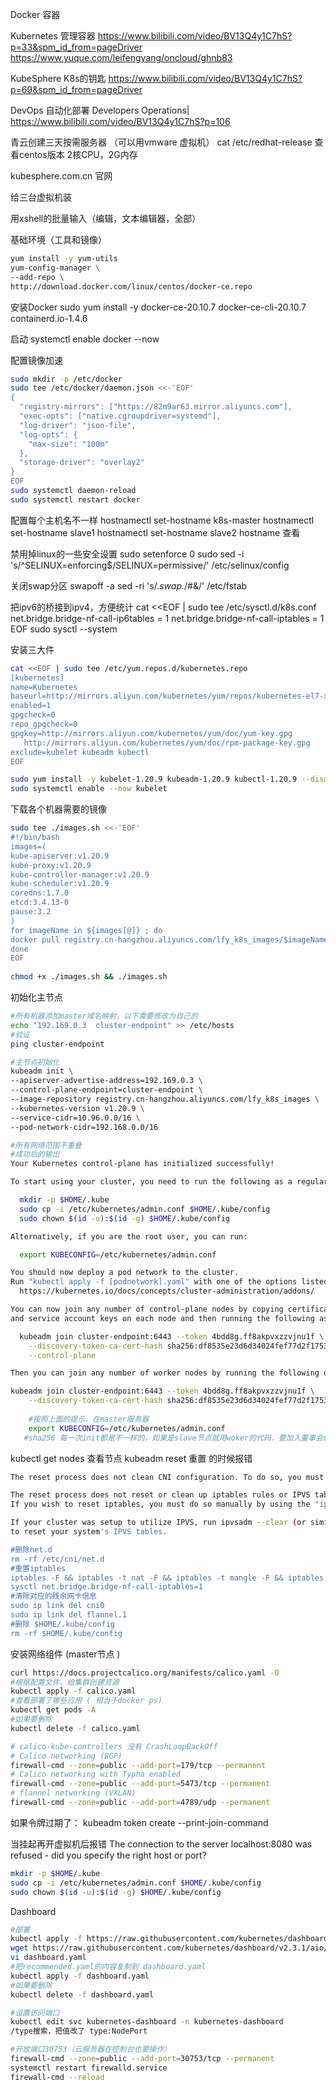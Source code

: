 

Docker	容器

Kubernetes	管理容器
https://www.bilibili.com/video/BV13Q4y1C7hS?p=33&spm_id_from=pageDriver
https://www.yuque.com/leifengyang/oncloud/ghnb83

KubeSphere	K8s的钥匙
https://www.bilibili.com/video/BV13Q4y1C7hS?p=69&spm_id_from=pageDriver

DevOps	自动化部署 Developers Operations|
https://www.bilibili.com/video/BV13Q4y1C7hS?p=106

青云创建三天按需服务器	（可以用vmware 虚拟机）
cat  /etc/redhat-release		 查看centos版本
2核CPU，2G内存



kubesphere.com.cn		官网

给三台虚拟机装

用xshell的批量输入（编辑，文本编辑器，全部）

基础环境（工具和镜像）

```sh
yum install -y yum-utils
yum-config-manager \
--add-repo \
http://download.docker.com/linux/centos/docker-ce.repo
```

安装Docker
sudo yum install -y docker-ce-20.10.7 docker-ce-cli-20.10.7 containerd.io-1.4.6

启动
systemctl enable docker --now

配置镜像加速

```sh
sudo mkdir -p /etc/docker
sudo tee /etc/docker/daemon.json <<-'EOF'
{
  "registry-mirrors": ["https://82m9ar63.mirror.aliyuncs.com"],
  "exec-opts": ["native.cgroupdriver=systemd"],
  "log-driver": "json-file",
  "log-opts": {
    "max-size": "100m"
  },
  "storage-driver": "overlay2"
}
EOF
sudo systemctl daemon-reload
sudo systemctl restart docker
```

配置每个主机名不一样
hostnamectl set-hostname k8s-master
hostnamectl set-hostname slave1
hostnamectl set-hostname slave2
hostname		查看

禁用掉linux的一些安全设置
sudo setenforce 0
sudo sed -i 's/^SELINUX=enforcing$/SELINUX=permissive/' /etc/selinux/config

关闭swap分区
swapoff -a
sed -ri 's/.*swap.*/#&/' /etc/fstab

把ipv6的桥接到ipv4，方便统计
cat <<EOF | sudo tee /etc/sysctl.d/k8s.conf
net.bridge.bridge-nf-call-ip6tables = 1
net.bridge.bridge-nf-call-iptables = 1
EOF
sudo sysctl --system

安装三大件


```sh
cat <<EOF | sudo tee /etc/yum.repos.d/kubernetes.repo
[kubernetes]
name=Kubernetes
baseurl=http://mirrors.aliyun.com/kubernetes/yum/repos/kubernetes-el7-x86_64
enabled=1
gpgcheck=0
repo_gpgcheck=0
gpgkey=http://mirrors.aliyun.com/kubernetes/yum/doc/yum-key.gpg
   http://mirrors.aliyun.com/kubernetes/yum/doc/rpm-package-key.gpg
exclude=kubelet kubeadm kubectl
EOF

sudo yum install -y kubelet-1.20.9 kubeadm-1.20.9 kubectl-1.20.9 --disableexcludes=kubernetes
sudo systemctl enable --now kubelet
```

下载各个机器需要的镜像

```sh
sudo tee ./images.sh <<-'EOF'
#!/bin/bash
images=(
kube-apiserver:v1.20.9
kube-proxy:v1.20.9
kube-controller-manager:v1.20.9
kube-scheduler:v1.20.9
coredns:1.7.0
etcd:3.4.13-0
pause:3.2
)
for imageName in ${images[@]} ; do
docker pull registry.cn-hangzhou.aliyuncs.com/lfy_k8s_images/$imageName
done
EOF
   
chmod +x ./images.sh && ./images.sh
```

初始化主节点

```sh
#所有机器添加master域名映射，以下需要修改为自己的
echo "192.169.0.3  cluster-endpoint" >> /etc/hosts
#验证
ping cluster-endpoint

#主节点初始化
kubeadm init \
--apiserver-advertise-address=192.169.0.3 \
--control-plane-endpoint=cluster-endpoint \
--image-repository registry.cn-hangzhou.aliyuncs.com/lfy_k8s_images \
--kubernetes-version v1.20.9 \
--service-cidr=10.96.0.0/16 \
--pod-network-cidr=192.168.0.0/16

#所有网络范围不重叠
#成功后的输出
Your Kubernetes control-plane has initialized successfully!

To start using your cluster, you need to run the following as a regular user:

  mkdir -p $HOME/.kube
  sudo cp -i /etc/kubernetes/admin.conf $HOME/.kube/config
  sudo chown $(id -u):$(id -g) $HOME/.kube/config

Alternatively, if you are the root user, you can run:

  export KUBECONFIG=/etc/kubernetes/admin.conf

You should now deploy a pod network to the cluster.
Run "kubectl apply -f [podnetwork].yaml" with one of the options listed at:
  https://kubernetes.io/docs/concepts/cluster-administration/addons/

You can now join any number of control-plane nodes by copying certificate authorities
and service account keys on each node and then running the following as root:

  kubeadm join cluster-endpoint:6443 --token 4bdd8g.ff8akpvxzzvjnu1f \
    --discovery-token-ca-cert-hash sha256:df8535e23d6d34024fef77d2f1753f1a644a6d1ac8487531d9bbbe38c9ba2ca0 \
    --control-plane 

Then you can join any number of worker nodes by running the following on each as root:

kubeadm join cluster-endpoint:6443 --token 4bdd8g.ff8akpvxzzvjnu1f \
    --discovery-token-ca-cert-hash sha256:df8535e23d6d34024fef77d2f1753f1a644a6d1ac8487531d9bbbe38c9ba2ca0
    
    #按照上面的提示，在master服务器
    export KUBECONFIG=/etc/kubernetes/admin.conf
   #sha256 每一次init都是不一样的，如果是slave节点就用woker的代码，要加入董事会的节点就用cotrol-plane的代码

```

kubectl get nodes		查看节点
kubeadm reset		重置 的时候报错

```sh
The reset process does not clean CNI configuration. To do so, you must remove /etc/cni/net.d

The reset process does not reset or clean up iptables rules or IPVS tables.
If you wish to reset iptables, you must do so manually by using the "iptables" command.

If your cluster was setup to utilize IPVS, run ipvsadm --clear (or similar)
to reset your system's IPVS tables.

#删除net.d
rm -rf /etc/cni/net.d
#重置iptables
iptables -F && iptables -t nat -F && iptables -t mangle -F && iptables -X
sysctl net.bridge.bridge-nf-call-iptables=1
#清除对应的残余网卡信息
sudo ip link del cni0
sudo ip link del flannel.1
#删除 $HOME/.kube/config
rm -rf $HOME/.kube/config
```

安装网络组件 (master节点 )

```sh
curl https://docs.projectcalico.org/manifests/calico.yaml -O
#根据配置文件，给集群创建资源
kubectl apply -f calico.yaml		
#查看部署了哪些应用 ( 相当于docker ps)
kubectl get pods -A		
#如果要删除
kubectl delete -f calico.yaml		

# calico-kube-controllers 没有 CrashLoopBackOff
# Calico networking (BGP)
firewall-cmd --zone=public --add-port=179/tcp --permanent
# Calico networking with Typha enabled
firewall-cmd --zone=public --add-port=5473/tcp --permanent
# flannel networking (VXLAN)
firewall-cmd --zone=public --add-port=4789/udp --permanent
```



如果令牌过期了：
kubeadm token create --print-join-command

当挂起再开虚拟机后报错
The connection to the server localhost:8080 was refused - did you specify the right host or port?

```sh
mkdir -p $HOME/.kube
sudo cp -i /etc/kubernetes/admin.conf $HOME/.kube/config
sudo chown $(id -u):$(id -g) $HOME/.kube/config
```





Dashboard

```sh
#部署
kubectl apply -f https://raw.githubusercontent.com/kubernetes/dashboard/v2.3.1/aio/deploy/recommended.yaml
wget https://raw.githubusercontent.com/kubernetes/dashboard/v2.3.1/aio/deploy/recommended.yaml
vi dashboard.yaml 
#把recommended.yaml的内容复制到 dashboard.yaml
kubectl apply -f dashboard.yaml
#如果要删除
kubectl delete -f dashboard.yaml

#设置访问端口
kubectl edit svc kubernetes-dashboard -n kubernetes-dashboard
/type搜索，把值改了 type:NodePort

#开放端口30753（云服务器在控制台也要操作）
firewall-cmd --zone=public --add-port=30753/tcp --permanent	
systemctl restart firewalld.service
firewall-cmd --reload 
```

































